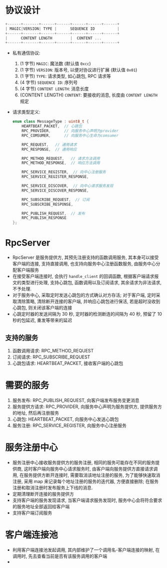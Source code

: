 # 协议设计
```cpp
+------+-------+------+------+------+------+------+
| MAGIC|VERSION| TYPE |      SEQUENCE ID          |
+------+-------+------+------+------+------+------+
|      CONTENT LENGTH        |  CONTENT ...
+------+-------+------+------+------+------+------+
```
- 私有通信协议: 
    1. (1 字节) `MAGIC`: 魔法数 (默认值 `0xcc`)
    2. (1 字节) `VERSION`: 版本号, 以便对协议进行扩展 (默认值 `0x01`)
    3. (1 字节) `TYPE`: 请求类型, 如心跳包, RPC 请求等
    4. (4 字节) `SEQUENCE ID`: 序列号
    5. (4 字节) `CONTENT LENGTH`: 消息长度
    6. (CONTENT LENGTH) `CONTENT`: 要接收的消息, 长度由 `CONTENT LENGTH` 规定

- 请求类型定义: 
    ```cpp
    enum class MessageType : uint8_t {
        HEARTBEAT_PACKET,  // 心跳包
        RPC_PROVIDER,      // 向服务中心声明为provider
        RPC_COMSUMER,      // 向服务中心生命为comsumer
    
        RPC_REQUEST,   // 通用请求
        RPC_RESPONSE,  // 通用响应
    
        RPC_METHOD_REQUEST,   // 请求方法调用
        RPC_METHOD_RESPONSE,  // 响应方法调用
    
        RPC_SERVICE_REGISTER,  // 向中心注册服务
        RPC_SERVICE_REGISTER_RESPONSE,
    
        RPC_SERVICE_DISCOVER,  // 向中心请求服务发现
        RPC_SERVICE_DISCOVER_RESPONSE,
    
        RPC_SUBSCRIBE_REQUEST,  // 订阅
        RPC_SUBSCRIBE_RESPONSE,
    
        RPC_PUBLISH_REQUEST,  // 发布
        RPC_PUBLISH_RESPONSE
    };
    ```

# RpcServer
- RpcServer 是服务提供方, 其预先注册支持的函数调用服务, 其本身可以接受客户端的连接, 支持直接调用, 也支持向服务中心注册函数服务, 由服务中心分配客户端服务
- 在接受客户端连接时, 会执行 `handle_client` 的回调函数, 根据客户端请求报文的类型进行处理, 支持心跳包, 函数调用以及订阅请求, 其余请求为非法请求, 不予处理.
- 对于服务中心, 采取定时发送心跳包的方式确认对方存活; 对于客户端, 定时采取清除策略, 清除断开连接的客户端, 并响应心跳包进行保活, 若是超时没收到心跳包, 则关闭该客户端的连接
- 心跳定时器的发送间隔为 30 秒, 定时器的检测断连的间隔为 40 秒, 预留了 10 秒的包延迟, 重发等带来的延迟
## 支持的服务
1. 函数调用请求: RPC_METHOD_REQUEST
2. 订阅请求: RPC_SUBSCRIBE_REQUEST
3. 心跳包请求: HEARTBEAT_PACKET, 接收客户端的心跳包
# 需要的服务
1. 服务发布: RPC_PUBLISH_REQUEST, 向客户端发布服务变更消息
2. 服务提供方请求: RPC_PROVIDER, 向服务中心声明为服务提供方, 提供服务方的地址, 然后再注册服务
3. 心跳包: HEARTBEAT_PACKET, 向服务中心发送心跳包
4. 服务注册: RPC_SERVICE_REGISTER, 向服务中心注册服务

# 服务注册中心
- 服务注册中心接收服务提供方的服务注册, 相同的服务可能存在不同的服务提供商, 这时客户端向服务中心请求服务时, 由客户端向服务提供方直接请求调用, 在服务提供方断开连接时, 需要取消该地址注册的服务, 为了能够快速取消注册, 采用 map 来记录每个地址注册的服务的迭代器, 方便直接删除; 在服务注册和取消注册时发布服务上下线的消息.
- 定期清理断开连接的服务提供方
- 支持客户端的服务发现请求, 当客户端请求服务发现时, 服务中心会将符合要求的服务地址全部返回给客户端
- 支持客户端订阅服务

# 客户端连接池
- 利用客户端连接池发起调用, 其内部维护了一个调用名-客户端连接的映射, 在调用时, 先去查看当前是否有该服务调用的客户端
- 